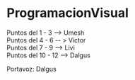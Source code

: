 # ProgramacionVisual

Puntos del 1 - 3  --> Umesh  
Puntos del 4 - 6 -- > Víctor  
Puntos del 7 - 9 --> Livi  
Puntos del 10 - 12 --> Dalgus  

Portavoz:
Dalgus
